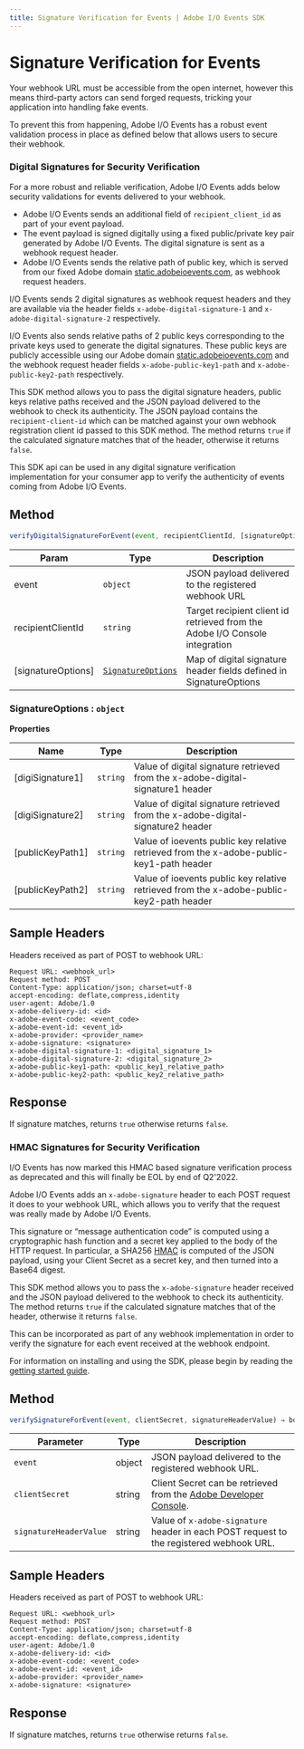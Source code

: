 ```yaml
---
title: Signature Verification for Events | Adobe I/O Events SDK
---
```


# Signature Verification for Events

Your webhook URL must be accessible from the open internet, however this means third-party actors can send forged requests, tricking your application into handling fake events.

To prevent this from happening, Adobe I/O Events has a robust event validation process in place as defined below that allows users to secure their webhook. 

### Digital Signatures for Security Verification
For a more robust and reliable verification, Adobe I/O Events adds below security validations for events delivered to your webhook. 

- Adobe I/O Events sends an additional field of `recipient_client_id` as part of your event payload.
- The event payload is signed digitally using a fixed public/private key pair generated by Adobe I/O Events. The digital signature is sent as a webhook request header.
- Adobe I/O Events sends the relative path of public key, which is served from our fixed Adobe domain [static.adobeioevents.com](https://static.adobeioevents.com), as webhook request headers.

I/O Events sends 2 digital signatures as webhook request headers and they are available via the header fields
`x-adobe-digital-signature-1` and `x-adobe-digital-signature-2` respectively.

I/O Events also sends relative paths of 2 public keys corresponding to the private keys used to generate the digital signatures. These public keys are publicly accessible using our Adobe domain [static.adobeioevents.com](https://static.adobeioevents.com) and the webhook request header fields `x-adobe-public-key1-path` and  `x-adobe-public-key2-path` respectively.

This SDK method allows you to pass the digital signature headers, public keys relative paths received and the JSON payload delivered to the webhook to check its authenticity. The JSON payload contains the `recipient-client-id` which can be matched against your own webhook registration client id passed to this SDK method. The method returns `true` if the calculated signature matches that of the header, otherwise it returns `false`. 

This SDK api can be used in any digital signature verification implementation for your consumer app to verify the authenticity of events coming from Adobe I/O Events.  

## Method

```javascript
verifyDigitalSignatureForEvent(event, recipientClientId, [signatureOptions]) ⇒ boolean
```
| Param | Type | Description |
| --- | --- | --- |
| event | <code>object</code> | JSON payload delivered to the registered webhook URL |
| recipientClientId | <code>string</code> | Target recipient client id retrieved from the Adobe I/O Console integration |
| [signatureOptions] | [<code>SignatureOptions</code>](#SignatureOptions) | Map of digital signature header fields defined in SignatureOptions |

### SignatureOptions : <code>object</code>

**Properties**

| Name | Type | Description |
| --- | --- | --- |
| [digiSignature1] | <code>string</code> | Value of digital signature retrieved from the x-adobe-digital-signature1 header |
| [digiSignature2] | <code>string</code> | Value of digital signature retrieved from the x-adobe-digital-signature2 header |
| [publicKeyPath1] | <code>string</code> | Value of ioevents public key relative retrieved from the x-adobe-public-key1-path header |
| [publicKeyPath2] | <code>string</code> | Value of ioevents public key relative retrieved from the x-adobe-public-key2-path header |

## Sample Headers

Headers received as part of POST to webhook URL:

```http
Request URL: <webhook_url>
Request method: POST
Content-Type: application/json; charset=utf-8
accept-encoding: deflate,compress,identity
user-agent: Adobe/1.0
x-adobe-delivery-id: <id>
x-adobe-event-code: <event_code>
x-adobe-event-id: <event_id>
x-adobe-provider: <provider_name>
x-adobe-signature: <signature>
x-adobe-digital-signature-1: <digital_signature_1>
x-adobe-digital-signature-2: <digital_signature_2>
x-adobe-public-key1-path: <public_key1_relative_path>
x-adobe-public-key2-path: <public_key2_relative_path>
```

## Response

If signature matches, returns `true` otherwise returns `false`.

### HMAC Signatures for Security Verification
<InlineAlert variant="warning" slots="text"/>
I/O Events has now marked this HMAC based signature verification process as deprecated and this will finally be EOL by end of Q2'2022.

Adobe I/O Events adds an `x-adobe-signature` header to each POST request it does to your webhook URL, which allows you to verify that the request was really made by Adobe I/O Events.

This signature or “message authentication code” is computed using a cryptographic hash function and a secret key applied to the body of the HTTP request. In particular, a SHA256 [HMAC](https://en.wikipedia.org/wiki/HMAC) is computed of the JSON payload, using your Client Secret as a secret key, and then turned into a Base64 digest. 

This SDK method allows you to pass the `x-adobe-signature` header received and the JSON payload delivered to the webhook to check its authenticity. The method returns `true` if the calculated signature matches that of the header, otherwise it returns `false`. 

This can be incorporated as part of any webhook implementation in order to verify the signature for each event received at the webhook endpoint. 

For information on installing and using the SDK, please begin by reading the [getting started guide](sdk_getting_started.md).

## Method

```javascript
verifySignatureForEvent(event, clientSecret, signatureHeaderValue) ⇒ boolean
```

|Parameter	|Type	|Description|
|---|---|---|
|`event`	|object	|JSON payload delivered to the registered webhook URL.|
|`clientSecret`	|string	|Client Secret can be retrieved from the [Adobe Developer Console](https://www.adobe.com/go/devs_console_ui).|
|`signatureHeaderValue`	|string	|Value of `x-adobe-signature` header in each POST request to the registered webhook URL.|

## Sample Headers

Headers received as part of POST to webhook URL:

```http
Request URL: <webhook_url>
Request method: POST
Content-Type: application/json; charset=utf-8
accept-encoding: deflate,compress,identity
user-agent: Adobe/1.0
x-adobe-delivery-id: <id>
x-adobe-event-code: <event_code>
x-adobe-event-id: <event_id>
x-adobe-provider: <provider_name>
x-adobe-signature: <signature>
```

## Response

If signature matches, returns `true` otherwise returns `false`.